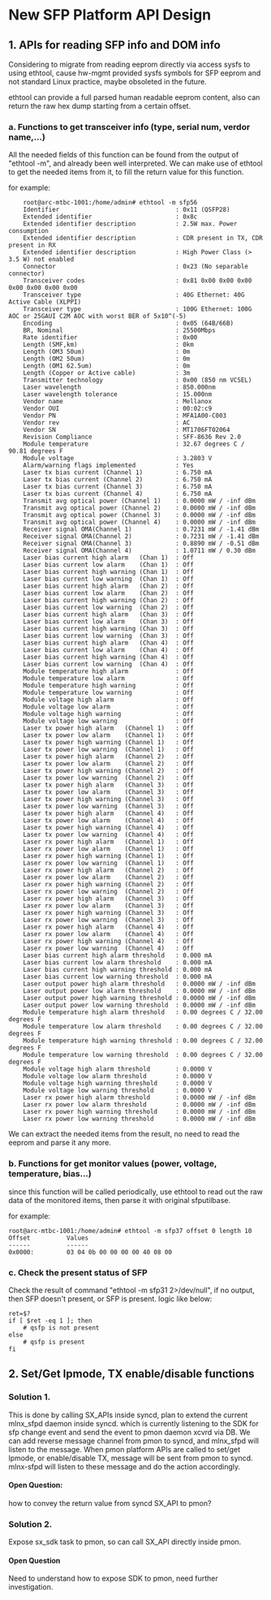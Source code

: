 # New SFP Platform API Design

## 1. APIs for reading SFP info and DOM info

Considering to migrate from reading eeprom directly via access sysfs to using ethtool, cause hw-mgmt provided sysfs symbols for SFP eeprom and not standard Linux practice, maybe obsoleted in the future.

ethtool can provide a full parsed human readable eeprom content, also can return the raw hex dump starting from a certain offset.   

### a. Functions to get transceiver info (type, serial num, verdor name,...)

All the needed fields of this function can be found from the output of "ethtool -m", and already been well interpreted.
We can  make use of ethtool to get the needed items from it, to fill the return value for this function. 

for example:

       
        root@arc-mtbc-1001:/home/admin# ethtool -m sfp56
        Identifier                                : 0x11 (QSFP28)
        Extended identifier                       : 0x8c
        Extended identifier description           : 2.5W max. Power consumption
        Extended identifier description           : CDR present in TX, CDR present in RX
        Extended identifier description           : High Power Class (> 3.5 W) not enabled
        Connector                                 : 0x23 (No separable connector)
        Transceiver codes                         : 0x81 0x00 0x00 0x00 0x00 0x00 0x00 0x00
        Transceiver type                          : 40G Ethernet: 40G Active Cable (XLPPI)
        Transceiver type                          : 100G Ethernet: 100G AOC or 25GAUI C2M AOC with worst BER of 5x10^(-5)
        Encoding                                  : 0x05 (64B/66B)
        BR, Nominal                               : 25500Mbps
        Rate identifier                           : 0x00
        Length (SMF,km)                           : 0km
        Length (OM3 50um)                         : 0m
        Length (OM2 50um)                         : 0m
        Length (OM1 62.5um)                       : 0m
        Length (Copper or Active cable)           : 3m
        Transmitter technology                    : 0x00 (850 nm VCSEL)
        Laser wavelength                          : 850.000nm
        Laser wavelength tolerance                : 15.000nm
        Vendor name                               : Mellanox
        Vendor OUI                                : 00:02:c9
        Vendor PN                                 : MFA1A00-C003
        Vendor rev                                : AC
        Vendor SN                                 : MT1706FT02064
        Revision Compliance                       : SFF-8636 Rev 2.0
        Module temperature                        : 32.67 degrees C / 90.81 degrees F
        Module voltage                            : 3.2803 V
        Alarm/warning flags implemented           : Yes
        Laser tx bias current (Channel 1)         : 6.750 mA
        Laser tx bias current (Channel 2)         : 6.750 mA
        Laser tx bias current (Channel 3)         : 6.750 mA
        Laser tx bias current (Channel 4)         : 6.750 mA
        Transmit avg optical power (Channel 1)    : 0.0000 mW / -inf dBm
        Transmit avg optical power (Channel 2)    : 0.0000 mW / -inf dBm
        Transmit avg optical power (Channel 3)    : 0.0000 mW / -inf dBm
        Transmit avg optical power (Channel 4)    : 0.0000 mW / -inf dBm
        Receiver signal OMA(Channel 1)            : 0.7231 mW / -1.41 dBm
        Receiver signal OMA(Channel 2)            : 0.7231 mW / -1.41 dBm
        Receiver signal OMA(Channel 3)            : 0.8890 mW / -0.51 dBm
        Receiver signal OMA(Channel 4)            : 1.0711 mW / 0.30 dBm
        Laser bias current high alarm   (Chan 1)  : Off
        Laser bias current low alarm    (Chan 1)  : Off
        Laser bias current high warning (Chan 1)  : Off
        Laser bias current low warning  (Chan 1)  : Off
        Laser bias current high alarm   (Chan 2)  : Off
        Laser bias current low alarm    (Chan 2)  : Off
        Laser bias current high warning (Chan 2)  : Off
        Laser bias current low warning  (Chan 2)  : Off
        Laser bias current high alarm   (Chan 3)  : Off
        Laser bias current low alarm    (Chan 3)  : Off
        Laser bias current high warning (Chan 3)  : Off
        Laser bias current low warning  (Chan 3)  : Off
        Laser bias current high alarm   (Chan 4)  : Off
        Laser bias current low alarm    (Chan 4)  : Off
        Laser bias current high warning (Chan 4)  : Off
        Laser bias current low warning  (Chan 4)  : Off
        Module temperature high alarm             : Off
        Module temperature low alarm              : Off
        Module temperature high warning           : Off
        Module temperature low warning            : Off
        Module voltage high alarm                 : Off
        Module voltage low alarm                  : Off
        Module voltage high warning               : Off
        Module voltage low warning                : Off
        Laser tx power high alarm   (Channel 1)   : Off
        Laser tx power low alarm    (Channel 1)   : Off
        Laser tx power high warning (Channel 1)   : Off
        Laser tx power low warning  (Channel 1)   : Off
        Laser tx power high alarm   (Channel 2)   : Off
        Laser tx power low alarm    (Channel 2)   : Off
        Laser tx power high warning (Channel 2)   : Off
        Laser tx power low warning  (Channel 2)   : Off
        Laser tx power high alarm   (Channel 3)   : Off
        Laser tx power low alarm    (Channel 3)   : Off
        Laser tx power high warning (Channel 3)   : Off
        Laser tx power low warning  (Channel 3)   : Off
        Laser tx power high alarm   (Channel 4)   : Off
        Laser tx power low alarm    (Channel 4)   : Off
        Laser tx power high warning (Channel 4)   : Off
        Laser tx power low warning  (Channel 4)   : Off
        Laser rx power high alarm   (Channel 1)   : Off
        Laser rx power low alarm    (Channel 1)   : Off
        Laser rx power high warning (Channel 1)   : Off
        Laser rx power low warning  (Channel 1)   : Off
        Laser rx power high alarm   (Channel 2)   : Off
        Laser rx power low alarm    (Channel 2)   : Off
        Laser rx power high warning (Channel 2)   : Off
        Laser rx power low warning  (Channel 2)   : Off
        Laser rx power high alarm   (Channel 3)   : Off
        Laser rx power low alarm    (Channel 3)   : Off
        Laser rx power high warning (Channel 3)   : Off
        Laser rx power low warning  (Channel 3)   : Off
        Laser rx power high alarm   (Channel 4)   : Off
        Laser rx power low alarm    (Channel 4)   : Off
        Laser rx power high warning (Channel 4)   : Off
        Laser rx power low warning  (Channel 4)   : Off
        Laser bias current high alarm threshold   : 0.000 mA
        Laser bias current low alarm threshold    : 0.000 mA
        Laser bias current high warning threshold : 0.000 mA
        Laser bias current low warning threshold  : 0.000 mA
        Laser output power high alarm threshold   : 0.0000 mW / -inf dBm
        Laser output power low alarm threshold    : 0.0000 mW / -inf dBm
        Laser output power high warning threshold : 0.0000 mW / -inf dBm
        Laser output power low warning threshold  : 0.0000 mW / -inf dBm
        Module temperature high alarm threshold   : 0.00 degrees C / 32.00 degrees F
        Module temperature low alarm threshold    : 0.00 degrees C / 32.00 degrees F
        Module temperature high warning threshold : 0.00 degrees C / 32.00 degrees F
        Module temperature low warning threshold  : 0.00 degrees C / 32.00 degrees F
        Module voltage high alarm threshold       : 0.0000 V
        Module voltage low alarm threshold        : 0.0000 V
        Module voltage high warning threshold     : 0.0000 V
        Module voltage low warning threshold      : 0.0000 V
        Laser rx power high alarm threshold       : 0.0000 mW / -inf dBm
        Laser rx power low alarm threshold        : 0.0000 mW / -inf dBm
        Laser rx power high warning threshold     : 0.0000 mW / -inf dBm
        Laser rx power low warning threshold      : 0.0000 mW / -inf dBm

We can extract the needed items from the result, no need to read the eeprom and parse it any more.

### b. Functions for get monitor values (power, voltage, temperature, bias...)
since this function will be called periodically, use ethtool to read out the raw data of the monitored items, then parse it with original sfputilbase.

for example:

    root@arc-mtbc-1001:/home/admin# ethtool -m sfp37 offset 0 length 10
    Offset          Values
    ------          ------
    0x0000:         03 04 0b 00 00 00 00 40 08 00 

### c. Check the present status of SFP
Check the result of command "ethtool -m sfp31  2>/dev/null", if no output, then SFP doesn't present, or SFP is present.
logic like below:

    ret=$?
    if [ $ret -eq 1 ]; then
        # qsfp is not present
    else
        # qsfp is present
    fi


## 2. Set/Get lpmode, TX enable/disable functions

### Solution 1.
This is done by calling SX_APIs inside syncd, plan to extend the current mlnx_sfpd daemon inside syncd.
which is currently listening to the SDK for sfp change event and send the event to pmon daemon xcvrd via DB.
We can add reverse message channel from pmon to syncd, and mlnx_sfpd will listen to the message. 
When pmon platform APIs are called to set/get lpmode, or enable/disable TX, message will be sent from pmon to syncd.
mlnx-sfpd will listen to these message and do the action accordingly.

#### Open Question: 
how to convey the return value from syncd SX_API to pmon? 

### Solution 2.
Expose sx_sdk task to pmon, so can call SX_API directly inside pmon.

#### Open Question
Need to understand how to expose SDK to pmon, need further investigation.
